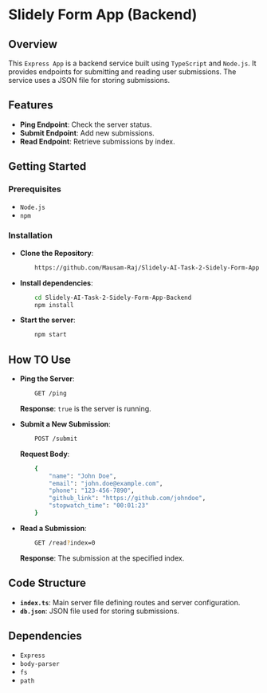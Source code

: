 # Slidely Form App (Backend)

## Overview
This `Express App` is a backend service built using `TypeScript` and `Node.js`. It provides endpoints for submitting and reading user submissions. The service uses a JSON file for storing submissions.

## Features
- **Ping Endpoint**: Check the server status.
- **Submit Endpoint**: Add new submissions.
- **Read Endpoint**: Retrieve submissions by index.

## Getting Started

### Prerequisites
- `Node.js`
- `npm`

### Installation
- **Clone the Repository**:
    ``` sh
        https://github.com/Mausam-Raj/Slidely-AI-Task-2-Sidely-Form-App-Backend.git
    ```
- **Install dependencies**:
    ``` sh
        cd Slidely-AI-Task-2-Sidely-Form-App-Backend
        npm install
    ```

- **Start the server**:
    ``` sh
        npm start
    ```

## How TO Use
- **Ping the Server**:
    ``` sh
        GET /ping
    ```
    **Response**: `true` is the server is running.

- **Submit a New Submission**:
    ``` sh
        POST /submit
    ```
    **Request Body**:
    ``` sh
        {
            "name": "John Doe",
            "email": "john.doe@example.com",
            "phone": "123-456-7890",
            "github_link": "https://github.com/johndoe",
            "stopwatch_time": "00:01:23"
        }
    ```

- **Read a Submission**:
    ``` sh
        GET /read?index=0
    ```
    **Response**: The submission at the specified index.

## Code Structure
- **`index.ts`**: Main server file defining routes and server configuration.
- **`db.json`**: JSON file used for storing submissions.

## Dependencies
- `Express`
- `body-parser`
- `fs`
- `path`
